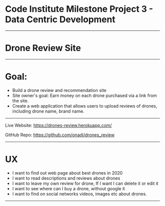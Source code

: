 # Code Institute Milestone Project 3 - Data Centric Development

----------------

# Drone Review Site

---------------

# Goal:

- Build a drone review and recommendation site
- Site owner's goal: Earn money on each drone purchased via a link from the site.
- Create a web application that allows users to upload reviews of drones, including drone name, brand name.

---------------

Live Website: https://drones-review.herokuapp.com/

GitHub Repo: https://github.com/onadj/drones_review

----------------

# UX

- I want to find out web page about best drones in 2020
- I want to read descriptions and reviews about drones
- I want to leave my own review for drone, If I want I can delete it  or edit it
- I want to see where can I buy a drone, without google it
- I want to find on social networks videos, images etc about drones.

---------------


